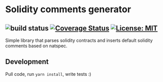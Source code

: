 # Solidity comments generator
![build status](https://travis-ci.org/NodeFactoryIo/solidity-comments-core.svg?branch=master)
[![Coverage Status](https://coveralls.io/repos/github/NodeFactoryIo/solidity-comments-core/badge.svg?branch=master)](https://coveralls.io/github/NodeFactoryIo/solidity-comments-core?branch=master)
[![License: MIT](https://img.shields.io/badge/License-MIT-yellow.svg)](https://opensource.org/licenses/MIT)
-----------------------

Simple library that parses solidity contracts and inserts default solidity comments based on natspec.

## Development
Pull code, run `yarn install`, write tests :)
